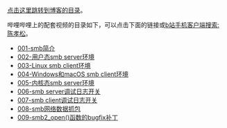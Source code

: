 [点击这里跳转到博客的目录](https://chenxiaosong.com/courses/smb/smb.html)。

哔哩哔哩上的配套视频的目录如下，可以点击下面的链接或[b站手机客户端搜索: 陈孝松](https://chenxiaosong.com/bili)。

- [001-smb简介](https://www.bilibili.com/video/BV1Wx4y1x7Nm/)
- [002-用户态smb server环境](https://www.bilibili.com/video/BV1gi421Y7sp/)
- [003-Linux smb client环境](https://www.bilibili.com/video/BV19b421n7G4/)
- [004-Windows和macOS smb client环境](https://www.bilibili.com/video/BV1Yb421n752/)
- [005-内核态smb server环境](https://www.bilibili.com/video/BV1nz421q7K3/)
- [006-smb server调试日志开关](https://www.bilibili.com/video/BV1FgsAecEz1/)
- [007-smb client调试日志开关](https://www.bilibili.com/video/BV1mxsMesEB8/)
- [008-smb网络数据抓包](https://www.bilibili.com/video/BV169HTeiEaw/)
- [009-smb2_open()函数的bugfix补丁](https://www.bilibili.com/video/BV1czHyerECS/)

